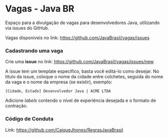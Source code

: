 # Vagas - Java BR

Espaço para a divulgação de vagas para desenvolvedores Java, utilizando via issues do GitHub.

Vagas disponíveis no link: https://github.com/JavaBrasil/vagas/issues

### Cadastrando uma vaga

Crie uma **issue** no link: https://github.com/JavaBrasil/vagas/issues/new

A issue tem um template específico, basta você editá-lo como desejar. No titulo da issue, coloque o nome da cidade entre colchetes, seguida do nome da vaga e o nome da empresa (se existir), exemplo:

`[Cidade, Estado] Desenvolvedor Java | ACME LTDA`

Adicione _labels_ contendo o nível de experiência desejada e o formato de contração. 

### Código de Conduta

Link: https://github.com/CaiqueJhones/RegrasJavaBrasil
